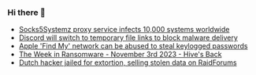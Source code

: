 ### Hi there 👋

<!--START_SECTION:feed-->
* [Socks5Systemz proxy service infects 10,000 systems worldwide](https://www.bleepingcomputer.com/news/security/socks5systemz-proxy-service-infects-10-000-systems-worldwide/)
* [Discord will switch to temporary file links to block malware delivery](https://www.bleepingcomputer.com/news/security/discord-will-switch-to-temporary-file-links-to-block-malware-delivery/)
* [Apple 'Find My' network can be abused to steal keylogged passwords](https://www.bleepingcomputer.com/news/apple/apple-find-my-network-can-be-abused-to-steal-keylogged-passwords/)
* [The Week in Ransomware - November 3rd 2023 - Hive's Back](https://www.bleepingcomputer.com/news/security/the-week-in-ransomware-november-3rd-2023-hives-back/)
* [Dutch hacker jailed for extortion, selling stolen data on RaidForums](https://www.bleepingcomputer.com/news/security/dutch-hacker-jailed-for-extortion-selling-stolen-data-on-raidforums/)
<!--END_SECTION:feed-->

<!--
**frankenk/frankenk** is a ✨ _special_ ✨ repository because its `README.md` (this file) appears on your GitHub profile.

Here are some ideas to get you started:

- 🔭 I’m currently working on ...
- 🌱 I’m currently learning ...
- 👯 I’m looking to collaborate on ...
- 🤔 I’m looking for help with ...
- 💬 Ask me about ...
- 📫 How to reach me: ...
- 😄 Pronouns: ...
- ⚡ Fun fact: ...
-->



